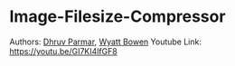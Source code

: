 # Image-Filesize-Compressor
  Authors:  [Dhruv Parmar](https://github.com/P-Dhruv20), [Wyatt Bowen](https://github.com/dewbsku)
  Youtube Link: https://youtu.be/GI7KI4lfGF8
